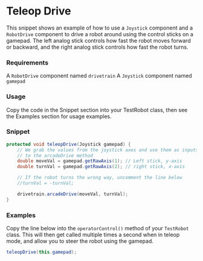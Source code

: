 Teleop Drive
============

This snippet shows an example of how to use a `Joystick` component and a `RobotDrive` component to drive a robot around using the control sticks on a gamepad. The left analog stick controls how fast the robot moves forward or backward, and the right analog stick controls how fast the robot turns.

### Requirements
A `RobotDrive` component named `drivetrain`
A `Joystick` component named `gamepad`

### Usage
Copy the code in the Snippet section into your TestRobot class, then see the Examples section for usage examples.

### Snippet
```java
protected void teleopDrive(Joystick gamepad) {
    // We grab the values from the joystick axes and use them as inputs
    // to the arcadeDrive method
    double moveVal = gamepad.getRawAxis(1); // Left stick, y-axis
    double turnVal = gamepad.getRawAxis(2); // right stick, x-axis

    // If the robot turns the wrong way, uncomment the line below
    //turnVal = -turnVal;

    drivetrain.arcadeDrive(moveVal, turnVal);
}
```

### Examples
Copy the line below into the `operatorControl()` method of your `TestRobot` class. This will then get called multiple times a second when in teleop mode, and allow you to steer the robot using the gamepad.

```java
teleopDrive(this.gamepad);
```